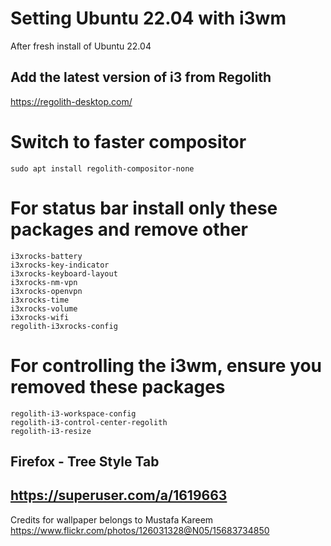 # Setting Ubuntu 22.04 with i3wm

After fresh install of Ubuntu 22.04 

## Add the latest version of i3 from Regolith
https://regolith-desktop.com/

# Switch to faster compositor
`sudo apt install regolith-compositor-none`

# For status bar install only these packages and remove other
```
i3xrocks-battery
i3xrocks-key-indicator
i3xrocks-keyboard-layout
i3xrocks-nm-vpn
i3xrocks-openvpn
i3xrocks-time
i3xrocks-volume
i3xrocks-wifi
regolith-i3xrocks-config
```

# For controlling the i3wm, ensure you removed these packages
```
regolith-i3-workspace-config
regolith-i3-control-center-regolith
regolith-i3-resize
```

## Firefox - Tree Style Tab
https://superuser.com/a/1619663
---

Credits for wallpaper belongs to Mustafa Kareem
https://www.flickr.com/photos/126031328@N05/15683734850
